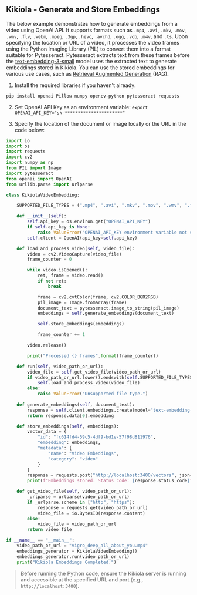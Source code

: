 ## Kikiola - Generate and Store Embeddings

The below example demonstrates how to generate embeddings from a video using OpenAI API. It supports formats such as `.mp4`, `.avi`, `.mkv`, `.mov`, `.wmv`, `.flv`, `.webm`, `.mpeg`, `.3gp`, `.hevc`, `.avchd`, `.ogg`, `.vob`, `.m4v`, and `.ts`. Upon specifying the location or URL of a video, it processes the video frames using the Python Imaging Library (PIL) to convert them into a format suitable for Pytesseract. Pytesseract extracts text from these frames before the [text-embedding-3-small](https://platform.openai.com/docs/guides/embeddings) model uses the extracted text to generate embeddings stored in Kikiola. You can use the stored embeddings for various use cases, such as [Retrieval Augmented Generation](https://blogs.nvidia.com/blog/what-is-retrieval-augmented-generation/) (RAG).

1. Install the required libraries if you haven't already:

```sh
pip install openai Pillow numpy opencv-python pytesseract requests
```

2. Set OpenAI API Key as an environment variable: `export OPENAI_API_KEY="sk-**********************"`

3. Specify the location of the document or image locally or the URL in the code below:

```python
import io
import os
import requests
import cv2
import numpy as np
from PIL import Image
import pytesseract
from openai import OpenAI
from urllib.parse import urlparse

class KikiolaVideoEmbedding:

    SUPPORTED_FILE_TYPES = (".mp4", ".avi", ".mkv", ".mov", ".wmv", ".flv", ".webm", ".mpeg", ".3gp", ".hevc", ".avchd", ".ogg", ".vob", ".m4v", ".ts")

    def __init__(self):
        self.api_key = os.environ.get("OPENAI_API_KEY")
        if self.api_key is None:
            raise ValueError("OPENAI_API_KEY environment variable not set.")
        self.client = OpenAI(api_key=self.api_key)

    def load_and_process_video(self, video_file):
        video = cv2.VideoCapture(video_file)
        frame_counter = 0

        while video.isOpened():
            ret, frame = video.read()
            if not ret:
                break

            frame = cv2.cvtColor(frame, cv2.COLOR_BGR2RGB)
            pil_image = Image.fromarray(frame)
            document_text = pytesseract.image_to_string(pil_image)
            embeddings = self.generate_embeddings(document_text)

            self.store_embeddings(embeddings)

            frame_counter += 1

        video.release()

        print("Processed {} frames".format(frame_counter))

    def run(self, video_path_or_url):
        video_file = self.get_video_file(video_path_or_url)
        if video_path_or_url.lower().endswith(self.SUPPORTED_FILE_TYPES):
            self.load_and_process_video(video_file)
        else:
            raise ValueError("Unsupported file type.")
        
    def generate_embeddings(self, document_text):
        response = self.client.embeddings.create(model="text-embedding-3-small", input=document_text)
        return response.data[0].embedding

    def store_embeddings(self, embeddings):
        vector_data = {
            "id": "fc614fd4-59c5-4df9-bd1e-57f98d811976",
            "embedding": embeddings,
            "metadata": {
                "name": "Video Embeddings",
                "category": "video"
            }
        }
        response = requests.post("http://localhost:3400/vectors", json=vector_data)
        print(f"Embeddings stored. Status code: {response.status_code}")

    def get_video_file(self, video_path_or_url):
        _urlparse = urlparse(video_path_or_url)
        if _urlparse.scheme in ["http", "https"]:
            response = requests.get(video_path_or_url)
            video_file = io.BytesIO(response.content)
        else:
            video_file = video_path_or_url
        return video_file

if __name__ == "__main__":
    video_path_or_url = "vigro_deep_all_about_you.mp4"
    embeddings_generator = KikiolaVideoEmbedding()
    embeddings_generator.run(video_path_or_url)
    print("Kikiola Embeddings Completed.")
```

> Before running the Python code, ensure the Kikiola server is running and accessible at the specified URL and port (e.g., `http://localhost:3400`).
